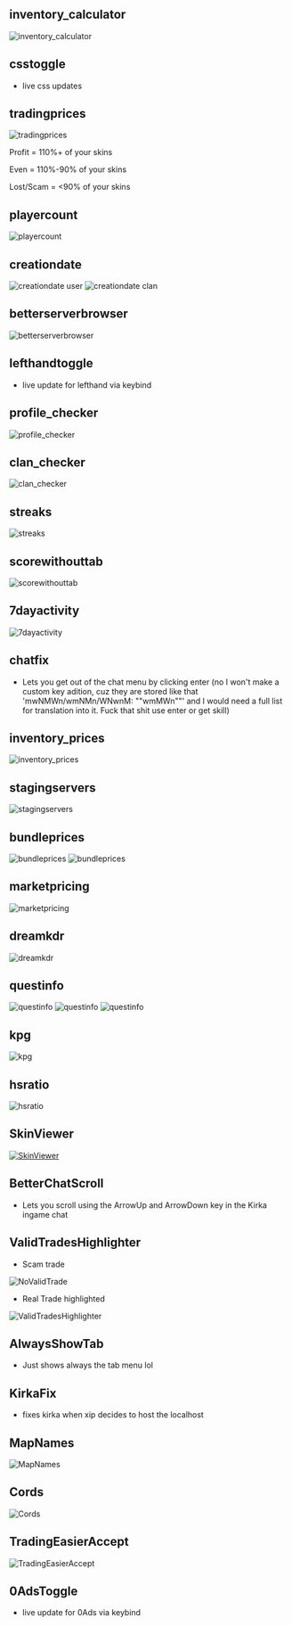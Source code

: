 ## inventory_calculator
![inventory_calculator](https://user-images.githubusercontent.com/125906244/222392475-9117630a-8ca6-4781-b220-a4905fd40ece.png)
## csstoggle
- live css updates
## tradingprices
![tradingprices](https://user-images.githubusercontent.com/125906244/222392516-5dd96e23-d674-439d-af0c-4d42f2f2d10f.png)


Profit = 110%+ of your skins

Even = 110%-90% of your skins

Lost/Scam = <90% of your skins
## playercount
![playercount](https://user-images.githubusercontent.com/125906244/222392551-f17f433c-449b-46b2-9e95-ba556337a79a.png)
## creationdate
![creationdate user](https://user-images.githubusercontent.com/125906244/222392599-9ab624d3-13ae-4981-9981-becb59152089.png)
![creationdate clan](https://user-images.githubusercontent.com/125906244/222392622-1d32ee52-4b7d-484c-8dc9-00b6df6153f9.png)
## betterserverbrowser
![betterserverbrowser](https://user-images.githubusercontent.com/125906244/222392682-731b2782-8e77-4989-b767-5973cb4565c9.png)
## lefthandtoggle
- live update for lefthand via keybind
## profile_checker
![profile_checker](https://user-images.githubusercontent.com/125906244/222392739-c49e5071-f9b1-43b9-9502-b6009c05fd29.png)
## clan_checker
![clan_checker](https://user-images.githubusercontent.com/125906244/222392762-2e54033d-e003-48ba-a926-76fd58e9d283.png)
## streaks
![streaks](https://user-images.githubusercontent.com/125906244/222392877-d0b58271-a3ba-4c89-8c44-52395cb8534b.png)
## scorewithouttab
![scorewithouttab](https://user-images.githubusercontent.com/125906244/222392899-d5ceec9a-4db4-4f35-a484-3ef9e6fcdd5d.png)
## 7dayactivity
![7dayactivity](https://user-images.githubusercontent.com/125906244/222392918-23ad1307-c171-43e5-8735-475f181c6c04.png)
## chatfix
- Lets you get out of the chat menu by clicking enter (no I won't make a custom key adition, cuz they are stored like that 'mwNMWn/wmNMn/WNwnM: ""wmMWn""' and I would need a full list for translation into it. Fuck that shit use enter or get skill)
## inventory_prices
![inventory_prices](https://user-images.githubusercontent.com/125906244/222392994-e70604f0-c0be-4bbd-9f7d-1618a91e35f0.png)
## stagingservers
![stagingservers](https://user-images.githubusercontent.com/125906244/222393043-59a5f138-11c6-4673-8ff3-988fa9eeef4e.png)
## bundleprices
![bundleprices](https://cdn.discordapp.com/attachments/619378452600193024/1080496827150905344/image.png)
![bundleprices](https://user-images.githubusercontent.com/125906244/222393093-e1245d95-9006-4178-bc3e-74d6177a9c89.png)
## marketpricing
![marketpricing](https://user-images.githubusercontent.com/125906244/222219715-ba0c2bc2-0220-4881-87b9-3e4c21ddfdcc.png)
## dreamkdr
![dreamkdr](https://user-images.githubusercontent.com/125906244/222250474-6bc13a7b-dce2-4c75-842b-f11cd7fe4d0d.png)
## questinfo
![questinfo](https://user-images.githubusercontent.com/125906244/222348891-e5563fd7-783a-4096-af25-e2750916c33a.png)
![questinfo](https://user-images.githubusercontent.com/125906244/222348910-fcdf6085-4162-4379-9d51-8a9a5cf434bf.png)
![questinfo](https://user-images.githubusercontent.com/125906244/222348926-45ccb268-b4a2-429b-a48a-5fade690ca0d.png)
## kpg
![kpg](https://user-images.githubusercontent.com/125906244/222392372-0bea7214-7525-41c4-b50d-c3dbc5e3e1ab.png)
## hsratio
![hsratio](https://user-images.githubusercontent.com/125906244/222424470-590d65cc-2f64-47cf-8a54-70244ae24cfb.png)
## SkinViewer
[![SkinViewer](https://user-images.githubusercontent.com/125906244/224493974-107357d0-360a-42e7-b5d5-5df285da9bd4.png)](https://user-images.githubusercontent.com/125906244/224493925-0efb715b-546b-46a3-8385-4624c3680de9.mp4)
## BetterChatScroll
- Lets you scroll using the ArrowUp and ArrowDown key in the Kirka ingame chat
## ValidTradesHighlighter
- Scam trade

![NoValidTrade](https://user-images.githubusercontent.com/125906244/224711726-1874179e-8d32-4488-982b-4c431549fc70.png)
- Real Trade highlighted

![ValidTradesHighlighter](https://user-images.githubusercontent.com/125906244/224711834-d95586e1-1cfc-47ce-881a-8d740b99952e.png)
## AlwaysShowTab
- Just shows always the tab menu lol
## KirkaFix
- fixes kirka when xip decides to host the localhost
## MapNames
![MapNames](https://user-images.githubusercontent.com/125906244/225959620-44d5b1db-4740-41cb-bd60-772a0190f4af.png)
## Cords
![Cords](https://user-images.githubusercontent.com/125906244/226208895-ca488b55-f784-46ad-8dbb-464211890253.png)
## TradingEasierAccept
![TradingEasierAccept](https://user-images.githubusercontent.com/125906244/226402001-58b7bb56-6a85-4859-a9ef-b7a63a9f6a57.png)
## 0AdsToggle
- live update for 0Ads via keybind
